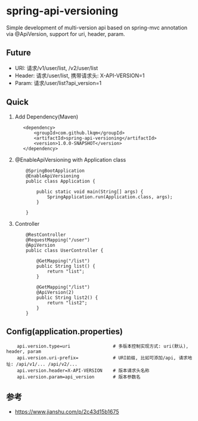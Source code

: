# spring-api-versioning
Simple development of multi-version api based on spring-mvc annotation via @ApiVersion, support for uri, header, param.

## Future
- URI: 请求/v1/user/list, /v2/user/list
- Header: 请求/user/list, 携带请求头: X-API-VERSION=1
- Param:  请求/user/list?api_version=1

## Quick
1. Add Dependency(Maven)
    ```
       <dependency>
           <groupId>com.github.lkqm</groupId>
           <artifactId>spring-api-versioning</artifactId>
           <version>1.0.0-SNAPSHOT</version>
       </dependency>
    ```
    
2. @EnableApiVersioning with Application class
    ```
        @SpringBootApplication
        @EnableApiVersioning
        public class Application {
        
            public static void main(String[] args) {
                SpringApplication.run(Application.class, args);
            }
        
        }
    ```

3. Controller
    ```
        @RestController
        @RequestMapping("/user")
        @ApiVersion
        public class UserController {
        
            @GetMapping("/list")
            public String list() {
                return "list";
            }
        
            @GetMapping("/list")
            @ApiVersion(2)
            public String list2() {
                return "list2";
            }
        }
    ```
    
## Config(application.properties)
```
    api.version.type=uri                # 多版本控制实现方式: uri(默认), header, param
    api.version.uri-prefix=             # URI前缀, 比如可添加/api, 请求地址: /api/v1/... /api/v2/...
    api.version.header=X-API-VERSION    # 版本请求头名称
    api.version.param=api_version       # 版本参数名
```

## 参考
- https://www.jianshu.com/p/2c43d15b1675